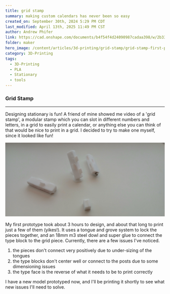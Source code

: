 ```yaml
---
title: grid stamp
summary: making custom calendars has never been so easy
created_on: September 30th, 2024 5:29 PM CDT
last_modified: April 13th, 2025 11:49 PM CST
author: Andrew Phifer
link: https://cad.onshape.com/documents/b4f54f4d24090987cadaa398/w/2b334da2b9b63b770954c3fa/e/5c3a2573f458bdd24fb4d449
folder: maker
hero_image: /content/articles/3d-printing/grid-stamp/grid-stamp-first-prototype.jpg
category: 3D-Printing
tags:
  - 3D-Printing
  - PLA
  - Stationary
  - tools
---
```

### Grid Stamp
----
Designing stationary is fun!  A friend of mine showed me video of a 'grid stamp', a modular stamp which you can slot in different numbers and letters, in a grid to easily print a calendar, or anything else you can think of that would be nice to print in a grid.  I decided to try to make one myself, since it looked like fun!  

![second prototype](/content/articles/3d-printing/grid-stamp/grid-stamp-first-prototype.jpg)

My first prototype took about 3 hours to design, and about that long to print just a few of them (yikes!).  It uses a tongue and grove system to lock the pieces together, and an 18mm m3 steel dowl and super glue to connect the type block to the grid piece.  Currently, there are a few issues I've noticed.

1. the pieces don't connect very positively due to under-sizing of the tongues
2. the type blocks don't center well or connect to the posts due to some dimensioning issues
3. the type face is the reverse of what it needs to be to print correctly

I have a new model prototyped now, and I'll be printing it shortly to see what new issues I'll need to solve.
